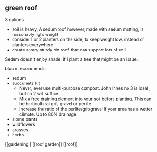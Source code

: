 ## green roof
3 options
- soil is heavy, A sedum roof however, made with sedum matting, is reasonably light weight
- consider 1 or 2 planters on the side, to keep weight low. instead of planters everywhere
- create a very sturdy bin roof. that can support lots of soil.

Sedum doesn't enjoy shade. if i plant a tree that might be an issue.

bluum recommends:
- sedum
- succulents [kit](https://southwoldsucculentco.co.uk/shop-for-plants/ols/products/hardy-succulent-hanging-basket-kit-with-hanger)
	- Never, ever use multi-purpose compost. John Innes no 3 is ideal , but no 2 will suffice.
	- Mix a free draining element into your soil before planting. This can be horticultural grit, gravel or perlite.
	- Increase the ratio of  the perlite/grit/gravel if your area has a wetter climate. Up to 80% drainage
- alpine plants
- wildflowers
- grasses 
- herbs

[[gardening]]
[[roof garden]]
[[roof]]